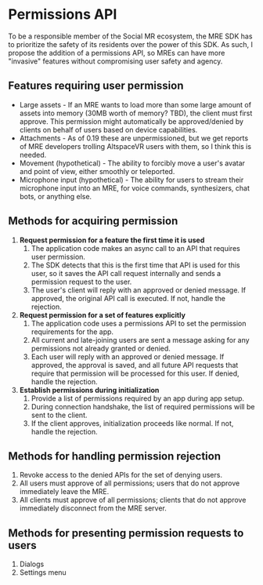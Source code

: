 Permissions API
=================

To be a responsible member of the Social MR ecosystem, the MRE SDK has to prioritize the safety of its residents over
the power of this SDK. As such, I propose the addition of a permissions API, so MREs can have more "invasive" features
without compromising user safety and agency.


Features requiring user permission
------------------------------------

* Large assets - If an MRE wants to load more than some large amount of assets into memory (30MB worth of memory? TBD),
	the client must first approve. This permission might automatically be approved/denied by clients on behalf of users
	based on device capabilities.
* Attachments - As of 0.19 these are unpermissioned, but we get reports of MRE developers trolling AltspaceVR users
	with them, so I think this is needed.
* Movement (hypothetical) - The ability to forcibly move a user's avatar and point of view, either smoothly
	or teleported.
* Microphone input (hypothetical) - The ability for users to stream their microphone input into an MRE, for voice
	commands, synthesizers, chat bots, or anything else.


Methods for acquiring permission
----------------------------------

1. **Request permission for a feature the first time it is used**
	1. The application code makes an async call to an API that requires user permission.
	2. The SDK detects that this is the first time that API is used for this user, so it saves the API call request
		internally and sends a permission request to the user.
	3. The user's client will reply	with an approved or denied message. If approved, the original API call is executed.
		If not, handle the rejection.
2. **Request permission for a set of features explicitly**
	1. The application code uses a permissions API to set the permission requirements for the app.
	2. All current and late-joining users are sent a message asking for any permissions not already granted or denied.
	3. Each user will reply with an approved or denied message. If approved, the approval is saved, and all future API
		requests that require that permission will be processed for this user. If denied, handle the rejection.
3. **Establish permissions during initialization**
	1. Provide a list of permissions required by an app during app setup.
	2. During connection handshake, the list of required permissions will be sent to the client.
	3. If the client approves, initialization proceeds like normal. If not, handle the rejection.


Methods for handling permission rejection
-------------------------------------------

1. Revoke access to the denied APIs for the set of denying users.
2. All users must approve of all permissions; users that do not approve immediately leave the MRE.
3. All clients must approve of all permissions; clients that do not approve immediately disconnect from the MRE server.


Methods for presenting permission requests to users
-----------------------------------------------------

1. Dialogs
2. Settings menu
